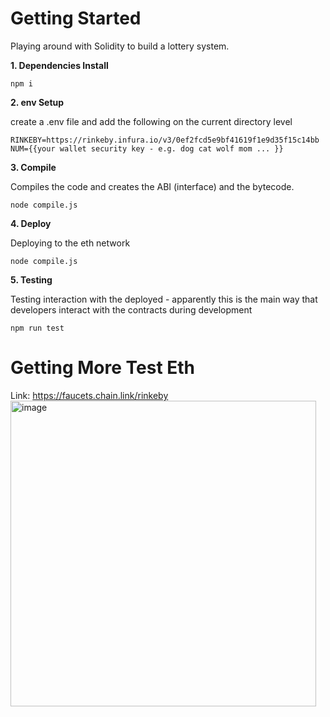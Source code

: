 # Getting Started
Playing around with Solidity to build a lottery system. 

**1. Dependencies Install**
```
npm i 
```

**2. env Setup**

create a .env file and add the following on the current directory level
```
RINKEBY=https://rinkeby.infura.io/v3/0ef2fcd5e9bf41619f1e9d35f15c14bb
NUM={{your wallet security key - e.g. dog cat wolf mom ... }}
```

**3. Compile**

Compiles the code and creates the ABI (interface) and the bytecode. 
```
node compile.js
```

**4. Deploy**

Deploying to the eth network 
```
node compile.js
```

**5. Testing**

Testing interaction with the deployed - apparently this is the main way that developers interact with the contracts during development
```
npm run test 
```

# Getting More Test Eth 

Link: https://faucets.chain.link/rinkeby
<img width="489" alt="image" src="https://user-images.githubusercontent.com/45672828/164566914-67b1e281-0c38-4ad1-9b74-2bf002d522f0.png">

